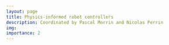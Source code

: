 ```yaml
---
layout: page
title: Physics-informed robot controllers
description: Coordinated by Pascal Morrin and Nicolas Perrin
img:
importance: 2
---
```

